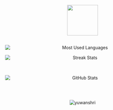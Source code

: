 <p align="center" ><img  src = "https://github.com/7oSkaaa/7oSkaaa/blob/main/Images/about_me.gif?raw=true" width = 100px></p>
<br>
<div align="center" style="display: flex; flex-direction: column; gap: 16px;">
  <img src="https://github-readme-stats.vercel.app/api/top-langs/?username=vulture89&layout=compact&hide_border=true&langs_count=10&theme=tokyonight" alt="Most Used Languages">
  <img src="https://github-readme-streak-stats.herokuapp.com/?user=vulture89&hide_border=true&theme=tokyonight" alt="Streak Stats"><br>
  <img src="https://github-readme-stats.vercel.app/api?username=vulture89&show_icons=true&hide_border=true&theme=tokyonight" alt="GitHub Stats"><br>
</div>
<br>
<p align="center"> <img src="https://komarev.com/ghpvc/?username=yuwanshri&label=Profile%20views&color=0e75b6&style=flat" alt="yuwanshri" /> </p>
<br>
